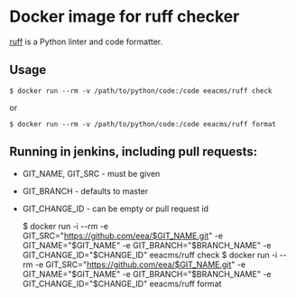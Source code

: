 # Docker image for ruff checker

[ruff](https://pypi.org/project/ruff/) is a Python linter and code formatter.

## Usage

    $ docker run --rm -v /path/to/python/code:/code eeacms/ruff check

or

    $ docker run --rm -v /path/to/python/code:/code eeacms/ruff format


## Running in jenkins, including pull requests:

* GIT_NAME, GIT_SRC  - must be given
* GIT_BRANCH - defaults to master
* GIT_CHANGE_ID - can be empty or pull request id


    $ docker run -i --rm -e GIT_SRC="https://github.com/eea/$GIT_NAME.git" -e GIT_NAME="$GIT_NAME" -e GIT_BRANCH="$BRANCH_NAME" -e GIT_CHANGE_ID="$CHANGE_ID" eeacms/ruff check
    $ docker run -i --rm -e GIT_SRC="https://github.com/eea/$GIT_NAME.git" -e GIT_NAME="$GIT_NAME" -e GIT_BRANCH="$BRANCH_NAME" -e GIT_CHANGE_ID="$CHANGE_ID" eeacms/ruff format
